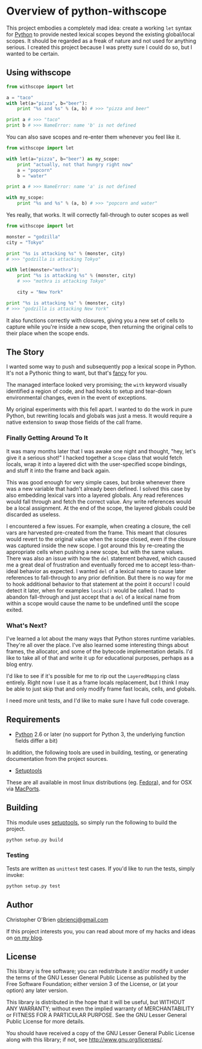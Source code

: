 # Overview of python-withscope

This project embodies a completely mad idea: create a working `let`
syntax for [Python] to provide nested lexical scopes beyond the
existing global/local scopes. It should be regarded as a freak of
nature and not used for anything serious. I created this project
because I was pretty sure I could do so, but I wanted to be certain.

[python]: http://python.org "Python"


## Using withscope

```python
from withscope import let

a = "taco"
with let(a="pizza", b="beer"):
    print "%s and %s" % (a, b) # >>> "pizza and beer"

print a # >>> "taco"
print b # >>> NameError: name 'b' is not defined
```

You can also save scopes and re-enter them whenever you feel like it.

```python
from withscope import let

with let(a="pizza", b="beer") as my_scope:
	print "actually, not that hungry right now"
	a = "popcorn"
	b = "water"

print a # >>> NameError: name 'a' is not defined

with my_scope:
	print "%s and %s" % (a, b) # >>> "popcorn and water"
```

Yes really, that works. It will correctly fall-through to outer scopes
as well

```python
from withscope import let

monster = "godzilla"
city = "Tokyo"

print "%s is attacking %s" % (monster, city)
# >>> "godzilla is attacking Tokyo"

with let(monster="mothra"):
	print "%s is attacking %s" % (monster, city)
	# >>> "mothra is attacking Tokyo"

	city = "New York"

print "%s is attacking %s" % (monster, city)
# >>> "godzilla is attacking New York"
```

It also functions correctly with closures, giving you a new set of
cells to capture while you're inside a new scope, then returning the
original cells to their place when the scope ends.


## The Story

I wanted some way to push and subsequently pop a lexical scope in
Python. It's not a Pythonic thing to want, but that's [fancy] for
you.

[fancy]: https://www.youtube.com/watch?v=TNrtHf9jJB8

The managed interface looked very promising; the `with` keyword
visually identified a region of code, and had hooks to setup and
tear-down environmental changes, even in the event of exceptions.

My original experiments with this fell apart. I wanted to do the work
in pure Python, but rewriting locals and globals was just a mess. It
would require a native extension to swap those fields of the call
frame.


### Finally Getting Around To It

It was many months later that I was awake one night and thought, "hey,
let's give it a serious shot!" I hacked together a `Scope` class that
would fetch locals, wrap it into a layered dict with the
user-specified scope bindings, and stuff it into the frame and back
again.

This was good enough for very simple cases, but broke whenever
there was a new variable that hadn't already been defined. I solved
this case by also embedding lexical vars into a layered globals. Any
read references would fall through and fetch the correct value. Any
write references would be a local assignment. At the end of the scope,
the layered globals could be discarded as useless.

I encountered a few issues. For example, when creating a closure, the
cell vars are harvested pre-created from the frame. This meant that
closures would revert to the original value when the scope closed,
even if the closure was captured inside the new scope. I got around
this by re-creating the appropriate cells when pushing a new scope,
but with the same values. There was also an issue with how the `del`
statement behaved, which caused me a great deal of frustration and
eventually forced me to accept less-than-ideal behavior as expected. I
wanted `del` of a lexical name to cause later references to
fall-through to any prior definition. But there is no way for me to
hook additional behavior to that statement at the point it occurs! I
could detect it later, when for examples `locals()` would be called. I
had to abandon fall-through and just accept that a `del` of a lexical
name from within a scope would cause the name to be undefined until
the scope exited.


### What's Next?

I've learned a lot about the many ways that Python stores runtime
variables. They're all over the place. I've also learned some
interesting things about frames, the allocator, and some of the
bytecode implementation details. I'd like to take all of that and
write it up for educational purposes, perhaps as a blog entry.

I'd like to see if it's possible for me to rip out the
`LayeredMapping` class entirely. Right now I use it as a frame locals
replacement, but I think I may be able to just skip that and only
modify frame fast locals, cells, and globals.

I need more unit tests, and I'd like to make sure I have full
code coverage.


## Requirements

* [Python] 2.6 or later (no support for Python 3, the underlying
  function fields differ a bit)

In addition, the following tools are used in building, testing, or
generating documentation from the project sources.

* [Setuptools]

These are all available in most linux distributions (eg. [Fedora]), and
for OSX via [MacPorts].

[setuptools]: http://pythonhosted.org/setuptools/

[fedora]: http://fedoraproject.org/

[macports]: http://www.macports.org/


## Building

This module uses [setuptools], so simply run the following to build
the project.

```bash
python setup.py build
```


### Testing

Tests are written as `unittest` test cases. If you'd like to run the
tests, simply invoke:

```bash
python setup.py test
```


## Author

Christopher O'Brien <obriencj@gmail.com>

If this project interests you, you can read about more of my hacks and
ideas on [on my blog](http://obriencj.preoccupied.net).


## License

This library is free software; you can redistribute it and/or modify
it under the terms of the GNU Lesser General Public License as
published by the Free Software Foundation; either version 3 of the
License, or (at your option) any later version.

This library is distributed in the hope that it will be useful, but
WITHOUT ANY WARRANTY; without even the implied warranty of
MERCHANTABILITY or FITNESS FOR A PARTICULAR PURPOSE.  See the GNU
Lesser General Public License for more details.

You should have received a copy of the GNU Lesser General Public
License along with this library; if not, see
<http://www.gnu.org/licenses/>.

